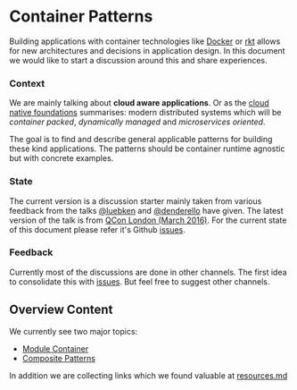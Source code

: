 # Container Patterns

Building applications with container technologies like [Docker](https://www.docker.com/) or [rkt](https://github.com/coreos/rkt) allows for new architectures and decisions in application design. In this document we would like to start a discussion around this and share experiences.

### Context

We are mainly talking about **cloud aware applications**. Or as the [cloud native foundations](https://cncf.io/about/our-mission) summarises: modern distributed systems which will be  _container packed_, _dynamically managed_ and _microservices oriented_.

The goal is to find and describe general applicable patterns for building these kind applications. The patterns should be container runtime agnostic but with concrete examples.

### State

The current version is a discussion starter mainly taken from various feedback from the talks [@luebken](https://github.com/luebken) and [@denderello](https://github.com/denderello) have given. The latest version of the talk is from [QCon London (March 2016)](http://www.slideshare.net/luebken/container-patterns). For the current state of this document please refer it's	Github [issues](https://github.com/luebken/container-patterns/issues).

### Feedback

Currently most of the discussions are done in other channels. The first idea to consolidate this with [issues](https://github.com/luebken/container-patterns/issues). But feel free to suggest other channels.

## Overview Content
We currently see two major topics:

* [Module Container](module-container.md)
* [Composite Patterns](composite-patterns.md)

In addition we are collecting links which we found valuable at [resources.md](resources.md)